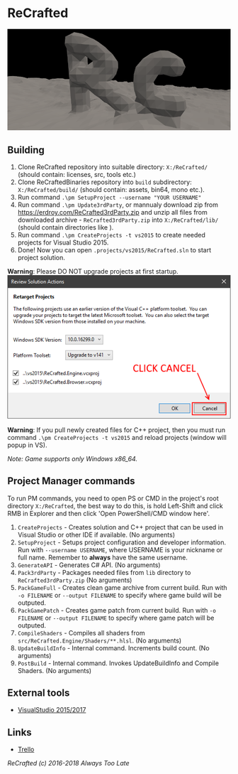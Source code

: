# ReCrafted
![alt text](https://github.com/Erdroy/ReCrafted/raw/master/images/repoheader.png)

## Building
1. Clone ReCrafted repository into suitable directory: `X:/ReCrafted/` (should contain: licenses, src, tools etc.)
2. Clone ReCraftedBinaries repository into `build` subdirectory: `X:/ReCrafted/build/` (should contain: assets, bin64, mono etc.).
3. Run command `.\pm SetupProject --username "YOUR USERNAME"` 
4. Run command `.\pm Update3rdParty`, or mannualy download zip from https://erdroy.com/ReCrafted3rdParty.zip and unzip all files from downloaded archive - `ReCrafted3rdParty.zip` into `X:/ReCrafted/lib/` (should contain directories like ).
5. Run command `.\pm CreateProjects -t vs2015` to create needed projects for Visual Studio 2015.
6. Done! Now you can open `.projects/vs2015/ReCrafted.sln` to start project solution.

**Warning**: Please DO NOT upgrade projects at first startup.
![alt text](https://github.com/Erdroy/ReCrafted/raw/master/images/donotupgrademeufreak.png)

**Warning**: If you pull newly created files for C++ project, then you must run command `.\pm CreateProjects -t vs2015` and reload projects (window will popup in VS).

*Note: Game supports only Windows x86_64.*

## Project Manager commands
To run PM commands, you need to open PS or CMD in the project's root directory `X:/ReCrafted`, the best way to do this, is hold Left-Shift and click RMB in Explorer and then click 'Open PowerShell/CMD window here'.

1. `CreateProjects` - Creates solution and C++ project that can be used in Visual Studio or other IDE if available. (No arguments)
2. `SetupProject` - Setups project configuration and developer information. Run with `--username USERNAME`, where USERNAME is your nickname or full name. Remember to **always** have the same username.
3. `GenerateAPI` - Generates C# API. (No arguments)
4. `Pack3rdParty` - Packages needed files from `lib` directory to `ReCrafted3rdParty.zip` (No arguments)
5. `PackGameFull` - Creates clean game archive from current build. Run with `-o FILENAME` or `--output FILENAME` to specify where game build will be outputed.
6. `PackGamePatch` - Creates game patch from current build. Run with `-o FILENAME` or `--output FILENAME` to specify where game patch will be outputed. 
7. `CompileShaders` - Compiles all shaders from `src/ReCrafted.Engine/Shaders/**.hlsl`. (No arguments) 
8. `UpdateBuildInfo` - Internal command. Increments build count. (No arguments)
9. `PostBuild` - Internal command. Invokes UpdateBuildInfo and Compile Shaders. (No arguments)

## External tools
- [VisualStudio 2015/2017](https://www.visualstudio.com/)

## Links
- [Trello](https://trello.com/b/xGap0YZQ/recrafted)

*ReCrafted (c) 2016-2018 Always Too Late*
